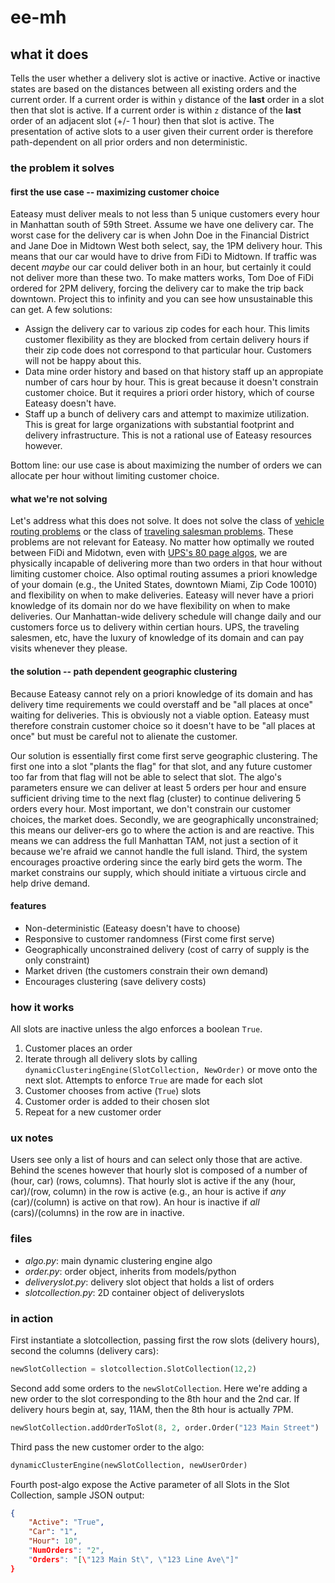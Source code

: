 # ee-mh

## what it does
Tells the user whether a delivery slot is active or inactive.  Active or inactive states are based on the distances between all existing orders and the current order.  If a current order is within ```y``` distance of the **last** order in a slot then that slot is active.  If a current order is within ```z``` distance of the **last** order of an adjacent slot (+/- 1 hour) then that slot is active.  The presentation of active slots to a user given their current order is therefore path-dependent on all prior orders and non deterministic.

### the problem it solves
#### first the use case -- maximizing customer choice
Eateasy must deliver meals to not less than 5 unique customers every hour in Manhattan south of 59th Street.  Assume we have one delivery car.  The worst case for the delivery car is when John Doe in the Financial District and Jane Doe in Midtown West both select, say, the 1PM delivery hour.  This means that our car would have to drive from FiDi to Midtown.  If traffic was decent *maybe* our car could deliver both in an hour, but certainly it could not deliver more than these two.  To make matters works, Tom Doe of FiDi ordered for 2PM delivery, forcing the delivery car to make the trip back downtown.  Project this to infinity and you can see how unsustainable this can get.  A few solutions:
* Assign the delivery car to various zip codes for each hour.  This limits customer flexibility as they are blocked from certain delivery hours if their zip code does not correspond to that particular hour.  Customers will not be happy about this.
* Data mine order history and based on that history staff up an appropiate number of cars hour by hour.  This is great because it doesn't constrain customer choice.  But it requires a priori order history, which of course Eateasy doesn't have.
* Staff up a bunch of delivery cars and attempt to maximize utilization.  This is great for large organizations with substantial footprint and delivery infrastructure.  This is not a rational use of Eateasy resources however.

Bottom line: our use case is about maximizing the number of orders we can allocate per hour without limiting customer choice.

#### what we're not solving
Let's address what this does not solve.  It does not solve the class of [vehicle routing problems](http://en.wikipedia.org/wiki/Vehicle_routing_problem) or the class of [traveling salesman problems](http://en.wikipedia.org/wiki/Traveling_salesman_problem).  These problems are not relevant for Eateasy.  No matter how optimally we routed between FiDi and Midotwn, even with [UPS's 80 page algos](http://www.fastcompany.com/3004319/brown-down-ups-drivers-vs-ups-algorithm), we are physically incapable of delivering more than two orders in that hour without limiting customer choice.  Also optimal routing assumes a priori knowledge of your domain (e.g., the United States, downtown Miami, Zip Code 10010) and flexibility on when to make deliveries.  Eateasy will never have a priori knowledge of its domain nor do we have flexibility on when to make deliveries.  Our Manhattan-wide delivery schedule will change daily and our customers force us to delivery within certian hours.  UPS, the traveling salesmen, etc, have the luxury of knowledge of its domain and can pay visits whenever they please.  

#### the solution -- path dependent geographic clustering 
Because Eateasy cannot rely on a priori knowledge of its domain and has delivery time requirements we could overstaff and be "all places at once" waiting for deliveries.  This is obviously not a viable option.  Eateasy must therefore constrain customer choice so it doesn't have to be "all places at once" but must be careful not to alienate the customer.

Our solution is essentially first come first serve geographic clustering.  The first one into a slot "plants the flag" for that slot, and any future customer too far from that flag will not be able to select that slot.  The algo's parameters ensure we can deliver at least 5 orders per hour and ensure sufficient driving time to the next flag (cluster) to continue delivering 5 orders every hour.  Most important, we don't constrain our customer choices, the market does.  Secondly, we are geographically unconstrained; this means our deliver-ers go to where the action is and are reactive.  This means we can address the full Manhattan TAM, not just a section of it because we're afraid we cannot handle the full island.  Third, the system encourages proactive ordering since the early bird gets the worm.  The market constrains our supply, which should initiate a virtuous circle and help drive demand.  

#### features
* Non-deterministic (Eateasy doesn't have to choose) 
* Responsive to customer randomness (First come first serve)
* Geographically unconstrained delivery (cost of carry of supply is the only constraint) 
* Market driven (the customers constrain their own demand)
* Encourages clustering (save delivery costs)

### how it works
All slots are inactive unless the algo enforces a boolean ```True```. 

1. Customer places an order 
2. Iterate through all delivery slots by calling ```dynamicClusteringEngine(SlotCollection, NewOrder)``` or move onto the next slot.  Attempts to enforce ```True``` are made for each slot 
3. Customer chooses from active (```True```) slots
4. Customer order is added to their chosen slot
5. Repeat for a new customer order

### ux notes
Users see only a list of hours and can select only those that are active.  Behind the scenes however that hourly slot is composed of a number of (hour, car) (rows, columns).  That hourly slot is active if the any (hour, car)/(row, column) in the row is active (e.g., an hour is active if *any* (car)/(column) is active on that row).  An hour is inactive if *all* (cars)/(columns) in the row are in inactive.

### files
* *algo.py*: main dynamic clustering engine algo
* *order.py*: order object, inherits from models/python
* *deliveryslot.py*: delivery slot object that holds a list of orders
* *slotcollection.py*: 2D container object of deliveryslots

### in action
First instantiate a slotcollection, passing first the row slots (delivery hours), second the columns (delivery cars):

```python
newSlotCollection = slotcollection.SlotCollection(12,2)
```

Second add some orders to the ```newSlotCollection```.  Here we're adding a new order to the slot corresponding to the 8th hour and the 2nd car.  If delivery hours begin at, say, 11AM, then the 8th hour is actually 7PM.
```python
newSlotCollection.addOrderToSlot(8, 2, order.Order("123 Main Street")
```
Third pass the new customer order to the algo:
```python
dynamicClusterEngine(newSlotCollection, newUserOrder)
```

Fourth post-algo expose the Active parameter of all Slots in the Slot Collection, sample JSON output:
```json
{
    "Active": "True",
    "Car": "1",
    "Hour": 10",
    "NumOrders": "2",
    "Orders": "[\"123 Main St\", \"123 Line Ave\"]"
}
